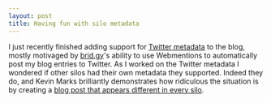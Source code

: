 ```yaml
---
layout: post
title: Having fun with silo metadata
---
```

I just recently finished adding support for
[Twitter metadata](https://developer.twitter.com/en/docs/tweets/optimize-with-cards/overview/summary)
to the blog, mostly motivaged by [brid.gy](https://brid.gy/)'s ability to use
Webmentions to automatically post my blog entries to Twitter. As I worked on
the Twitter metadata I wondered if other silos had their own metadata they
supported. Indeed they do, and Kevin Marks brilliantly demonstrates how
ridiculous the situation is by creating a
[blog post that appears different in every silo]( http://www.kevinmarks.com/partialsilos.html).

<a href="https://brid.gy/publish/twitter"></a>
